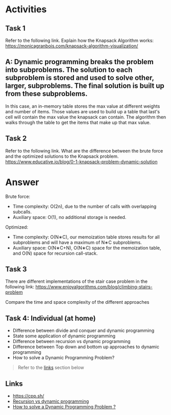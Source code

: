 # Activities

## Task 1

Refer to the following link. Explain how the Knapsack Algorithm works:
https://monicagranbois.com/knapsack-algorithm-visualization/

## A: Dynamic programming breaks the problem into subproblems. The solution to each subproblem is stored and used to solve other, larger, subproblems. The final solution is built up from these subproblems.

In this case, an in-memory table stores the max value at different weights and number of items. Those values are used to build up a table that last's cell will contain the max value the knapsack can contain. The algorithm then walks through the table to get the items that make up that max value.

## Task 2

Refer to the following link. What are the difference between the brute force and the optimized solutions to the Knapsack problem.
https://www.educative.io/blog/0-1-knapsack-problem-dynamic-solution

# Answer
Brute force:
- Time complexity: O(2n), due to the number of calls with overlapping subcalls.
- Auxiliary space: O(1), no additional storage is needed.

Optimized:
- Time complexity: O(N∗C), our memoization table stores results for all subproblems and will have a maximum of N∗C subproblems.
- Auxiliary space: O(N∗C+N), O(N∗C) space for the memoization table, and O(N) space for recursion call-stack.

## Task 3

There are different implementations of the stair case problem in the following link:
https://www.enjoyalgorithms.com/blog/climbing-stairs-problem

Compare the time and space complexity of the different approaches

## Task 4: Individual (at home)

- Difference between divide and conquer and dynamic programming
- State some application of dynamic programming
- Difference between recursion vs dynamic programming
- Difference between Top down and bottom up approaches to dynamic programming
- How to solve a Dynamic Programming Problem?

> Refer to the [links](#links) section below

## Links

- https://cpp.sh/
- [Recursion vs dynamic programming](https://www.geeksforgeeks.org/introduction-to-dynamic-programming-data-structures-and-algorithm-tutorials/)
- [How to solve a Dynamic Programming Problem ?](https://www.geeksforgeeks.org/solve-dynamic-programming-problem/)

